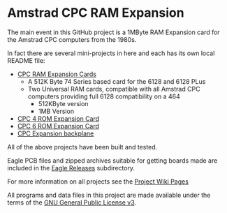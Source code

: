 # Amstrad CPC RAM Expansion

The main event in this GitHub project is a 1MByte RAM Expansion card for the Amstrad CPC computers from the 1980s.

In fact there are several mini-projects in here and each has its own local README file:

  * [CPC RAM Expansion Cards](https://github.com/revaldinho/cpc_ram_expansion/blob/master/cpc_ram_expansion/README.md)
    * A 512K Byte 74 Series based card for the 6128 and 6128 PLus
    * Two Universal RAM cards, compatible with all Amstrad CPC computers providing full 6128 compatibility on a 464
      * 512KByte version
      * 1MB Version
  * [CPC 4 ROM Expansion Card](https://github.com/revaldinho/cpc_ram_expansion/blob/master/cpc_fourrom/README.md )
  * [CPC 6 ROM Expansion Card](https://github.com/revaldinho/cpc_ram_expansion/blob/master/cpc_sixrom/README.md )
  * [CPC Expansion backplane](https://github.com/revaldinho/cpc_ram_expansion/blob/master/cpc_backplane/README.md "CPC 3 and 4 slot expansion backplanes")

All of the above projects have been built and tested.

Eagle PCB files and zipped archives suitable for getting boards made are included in the  [Eagle Releases](https://github.com/revaldinho/cpc_ram_expansion/blob/master/eagle_releases) subdirectory.
    
For more information on all projects see the [Project Wiki Pages](http://www.github.com/revaldinho/cpc_ram_expansion/wiki)

All programs and data files in this project are made available under the terms of the [GNU General Public License v3](https://github.com/revaldinho/cpc_ram_expansion/blob/master/LICENSE).
